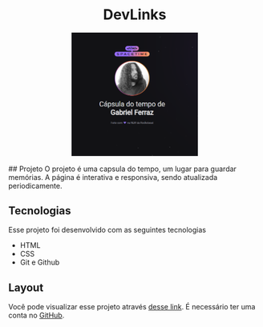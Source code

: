 <strong><h1 align="center"> DevLinks </h1></strong>

<p align="center">
  <img alt="" src="./assets/spacetime.PNG" width="50%">
</p>
## Projeto 
O projeto é uma capsula do tempo, um lugar para guardar memórias. A página é interativa e responsiva, sendo atualizada periodicamente. 

## Tecnologias 

Esse projeto foi desenvolvido com as seguintes tecnologias 

- HTML 
- CSS
- Git e Github

## Layout
Você pode visualizar esse projeto através [desse link](https://nlw-spacetime-gabrielferrazdev.vercel.app).
É necessário ter uma conta no [GitHub](https://github.com/).
